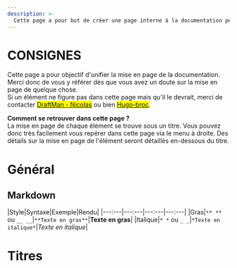 ```yaml
---
description: >-
  Cette page a pour but de créer une page interne à la documentation permettant d'unifier la mise en page de la documentation.
---
```


# CONSIGNES
Cette page a pour objectif d'unifier la mise en page de la documentation. Merci donc de vous y référer dès que vous avez un doute sur la mise en page de quelque chose.\
Si un élément ne figure pas dans cette page mais qu'il le devrait, merci de contacter <mark style="color:orange;">[DraftMan - Nicolas](discord:/users/207190782673813504)</mark> ou bien <mark style="color:orange;">[Hugo-broc](discord:/users/667362944606273576)</mark>.

**Comment se retrouver dans cette page ?**\
La mise en page de chaque élément se trouve sous un titre. Vous pouvez donc très facilement vous repérer dans cette page via le menu à droite. Des détails sur la mise en page de l'élément seront détaillés en-dessous du titre.

# Général
## Markdown

|Style|Syntaxe|Exemple|Rendu|
|---:---|---:---|---:---|---:---|
|Gras|`** **` ou `__ __`|`**Texte en gras**`|**Texte en gras**|
|Italique|`* *` ou `_ _`|`*Texte en italique*`|*Texte en italique*|



# Titres
